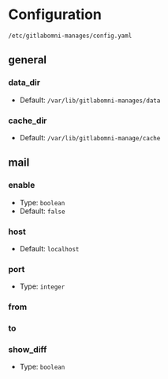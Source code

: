# Configuration

`/etc/gitlabomni-manages/config.yaml`

## general

### data_dir

* Default: `/var/lib/gitlabomni-manages/data`

### cache_dir

* Default: `/var/lib/gitlabomni-manage/cache`

## mail

### enable

* Type: `boolean`
* Default: `false`

### host

* Default: `localhost`

### port

* Type: `integer`

### from

### to

### show_diff

* Type: `boolean`
